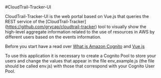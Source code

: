 #CloudTrail-Tracker-UI 

CloudTrail-Tracker-UI is the web portal based on Vue.js that queries the REST service of the [CloudTrail-Tracker] (https://github.com/grycap/cloudtrail-tracker) tool to visually show the high-level aggregate information related to the use of resources in AWS by different users based on the events information.


Before you start have a read over [What is Amazon Cognito](http://docs.aws.amazon.com/cognito/latest/developerguide/what-is-amazon-cognito.html) and [Vue.js](https://vuejs.org/)

To use this application it is necessary to create a Cognito Pool to store your users and change the values that appear in the file env_example.js (the file should be called env.js) with those that correspond with your Cognito User Pool.